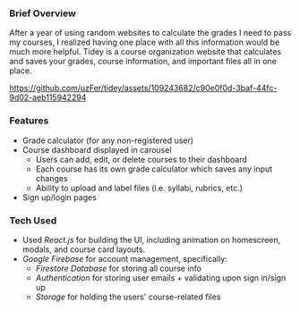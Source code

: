 ### Brief Overview ###
After a year of using random websites to calculate the grades I need to pass my courses, I realized having one place with all this information would be much more helpful. Tidey is a course organization website that calculates and saves your grades, course information, and important files all in one place. 

https://github.com/uzFer/tidey/assets/109243682/c90e0f0d-3baf-44fc-9d02-aeb115942294

### Features ###
- Grade calculator (for any non-registered user)
- Course dashboard displayed in carousel
  - Users can add, edit, or delete courses to their dashboard
  - Each course has its own grade calculator which saves any input changes
  - Ability to upload and label files (i.e. syllabi, rubrics, etc.)
- Sign up/login pages

### Tech Used ###
- Used _React.js_ for building the UI, including animation on homescreen, modals, and course card layouts.
- _Google Firebase_ for account management, specifically: 
  - _Firestore Database_ for storing all course info
  - _Authentication_ for storing user emails + validating upon sign in/sign up
  - _Storage_ for holding the users' course-related files
